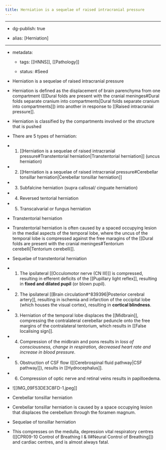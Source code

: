 ```yaml
---
title: Herniation is a sequelae of raised intracranial pressure
---
```


- --

- dg-publish: true

- alias: [Herniation]

- --

- metadata:
	 - tags: [[HNNS]], [[Pathology]]

	 - status: #Seed 

- Herniation is a sequelae of raised intracranial pressure

- Herniation is defined as the displacement of brain parenchyma from one compartment ([[Dural folds are present with the cranial meninges#Dural folds separate cranium into compartments|Dural folds separate cranium into compartments]]) into another in response to [[Raised intracranial pressure]].

- Herniation is classified by the compartments involved or the structure that is pushed

- There are 5 types of herniation:

- 1. [[Herniation is a sequelae of raised intracranial pressure#Transtentorial herniation|Transtentorial herniation]] (uncus herniation)

- 2. [[Herniation is a sequelae of raised intracranial pressure#Cerebellar tonsillar herniation|Cerebellar tonsillar herniation]]

- 3. Subfalcine herniation (supra callosal/ cinguate herniation)

- 4. Reversed tentorial herniation

- 5. Transcalvarial or fungus herniation

- Transtentorial herniation

- Transtentorial herniation is often caused by a spaced occupying lesion in the medial aspects of the temporal lobe, where the uncus of the temporal lobe is compressed against the free maragins of the [[Dural folds are present with the cranial meninges#Tentorium cerebelli|Tentorium cerebelli]].

- Sequelae of transtentorial herniation

- 1. The ipsilateral [[Occulomotor nerve (CN III)]] is compressed, resulting in efferent deficits of the [[Pupillary light reflex]], resulting in **fixed and dilated pupil** (or blown pupil).

- 2. The ipsilateral [[Brain circulation#^839396|Posterior cerebral artery]], resulting in ischemia and infarction of the occipital lobe (which houses the visual cortex), resulting in **cortical blindness**.

- 3. Herniation of the temporal lobe displaces the [[Midbrain]], compressing the contralateral cerebellar peduncle onto the free margins of the contralateral tentorium, which results in [[False localising sign]].

- 4. Compression of the midbrain and pons results in *loss of consciousness, change in respiration, decreased heart rate and increase in blood pressure*.

- 5. Obstruction of CSF flow ([[Cerebrospinal fluid pathway|CSF pathway]]), results in [[Hydrocephalus]].

- 6. Compression of optic nerve and retinal veins results in papilloedema.

- ![[IMG_09F53DE3C8FD-1.jpeg]]

- Cerebellar tonsillar herniation

- Cerebellar tonsillar herniation is caused by a space occupying lesion that displaces the cerebellum through the foramen magnum.

- Sequelae of tonsillar herniation

- This compresses on the medulla, depression vital respiratory centres ([[CPR09-10 Control of Breathing I & II#Neural Control of Breathing]]) and cardiac centres, and is almost always fatal.
